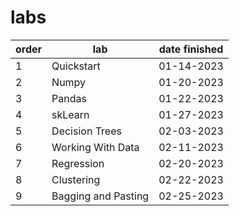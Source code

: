 # labs
order | lab | date finished
--- | --- | --- |
1 | Quickstart | 01-14-2023 | 
2 | Numpy | 01-20-2023 |
3 | Pandas | 01-22-2023 |
4 | skLearn | 01-27-2023 |
5 | Decision Trees | 02-03-2023 |
6 | Working With Data | 02-11-2023 |
7 | Regression | 02-20-2023 |
8 | Clustering | 02-22-2023 |
9 | Bagging and Pasting | 02-25-2023 | 